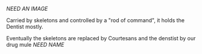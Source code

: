 *NEED AN IMAGE*

Carried by skeletons and controlled by a "rod of command", it holds the Dentist mostly. 

Eventually the skeletons are replaced by Courtesans and the denstist by our drug mule *NEED NAME*